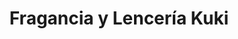---
title: "Fragancia y Lencería Kuki"
url: /capiovi/fragancia-y-lenceria-kuki/
shop: Parfümerie
---
